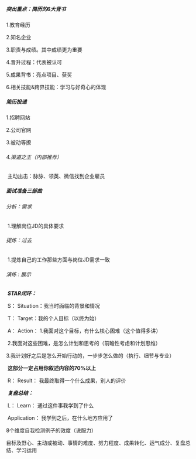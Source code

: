 ##### 突出重点：简历的6大背书

1.教育经历

2.知名企业

3.职责与成绩。其中成绩更为重要

4.晋升过程：代表被认可

5.成果背书：亮点项目、获奖

6.相关技能&跨界技能：学习与好奇心的体现



##### 简历投递

1.招聘网站

2.公司官网

3.被动等撩

###### 4.渠道之王（内部推荐）

​	主动出击：脉脉、领英、微信找到企业雇员



##### 面试准备三部曲

###### 	分析：需求

​		1.理解岗位JD的具体要求

###### 	提炼：过去

​		1.提炼自己的工作那些方面与岗位JD需求一致

###### 	演练  : 展示

​		***STAR闭环：***

​			S： Situation：我当时面临的背景和情况

​			T： Target：我的个人目标（以终为始）

​			A： Action： 1.我面对这个目标，有什么核心困难（这个值得多讲）

​									2.我面对这些困难，是怎么计划和思考的（前瞻性考虑和计划思维）

​									3.我计划好之后是怎么开始行动的，一步步怎么做的（执行、细节与专业）

​					**这部分一定占用你叙述内容的70%以上**

​			 R： Result： 我最终取得一个什么成果，别人的评价

​		 ***复盘总结：***

​			 L： Learn： 通过这件事我学到了什么

​			 Application： 我学到之后，在什么地方应用了





8个维度自我检测例子的效度（说服力）

目标及野心、主动或被动、事情的难度、努力程度、成果转化、运气成分、复盘总结、学习运用